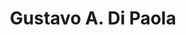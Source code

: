 ---
title: "Gustavo A. Di Paola"
url: /ciudad-autonoma-de-buenos-aires/gustavo-a-di-paola/
shop: coche
---